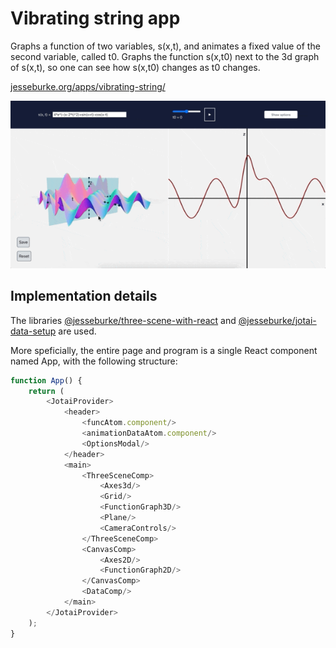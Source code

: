 # Vibrating string app

Graphs a function of two variables, s(x,t), and animates a fixed value
of the second variable, called t0. Graphs the function s(x,t0) next to
the 3d graph of s(x,t), so one can see how s(x,t0) changes as t0 changes.

[jesseburke.org/apps/vibrating-string/](https://jesseburke.org/apps/vibrating-string-app)

![title](assets/overview.gif)

## Implementation details

 The libraries
[@jesseburke/three-scene-with-react](https://github.com/jesseburke/three-scene-with-react)
and
[@jesseburke/jotai-data-setup](https://github.com/jesseburke/jotai-data-setup)
are used.

More speficially, the entire page and program is a single React component named App,
with the following structure:
```javascript
function App() {
    return (
        <JotaiProvider>
			<header>
				<funcAtom.component/>
				<animationDataAtom.component/>
				<OptionsModal/>
			</header>
			<main>
				<ThreeSceneComp>
					<Axes3d/>
					<Grid/>
					<FunctionGraph3D/>
					<Plane/>
					<CameraControls/>
				</ThreeSceneComp>
				<CanvasComp>
					<Axes2D/>
					<FunctionGraph2D/>
				</CanvasComp>
				<DataComp/>
			</main>
        </JotaiProvider>
    );
}
```
